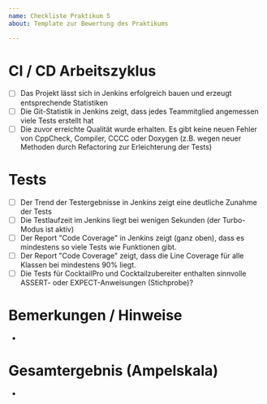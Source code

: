 ```yaml
---
name: Checkliste Praktikum 5
about: Template zur Bewertung des Praktikums

---
```


# CI / CD Arbeitszyklus
- [ ] Das Projekt lässt sich in Jenkins erfolgreich bauen und erzeugt entsprechende Statistiken
- [ ] Die Git-Statistik in Jenkins zeigt, dass jedes Teammitglied angemessen viele Tests erstellt hat
- [ ] Die zuvor erreichte Qualität wurde erhalten. Es gibt keine neuen Fehler von CppCheck, Compiler, CCCC oder Doxygen (z.B. wegen neuer Methoden durch Refactoring zur Erleichterung der Tests)

# Tests
- [ ] Der Trend der Testergebnisse in Jenkins zeigt eine deutliche Zunahme der Tests 
- [ ] Die Testlaufzeit im Jenkins liegt bei wenigen Sekunden (der Turbo-Modus ist aktiv) 
- [ ] Der Report "Code Coverage" in Jenkins zeigt (ganz oben), dass es mindestens so viele Tests wie Funktionen gibt.
- [ ] Der Report "Code Coverage" zeigt, dass die Line Coverage für alle Klassen bei mindestens 90% liegt.
- [ ] Die Tests für CocktailPro und Cocktailzubereiter enthalten sinnvolle ASSERT- oder EXPECT-Anweisungen (Stichprobe)?

# Bemerkungen / Hinweise
- 

# Gesamtergebnis (Ampelskala)
- 